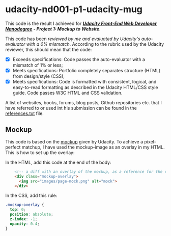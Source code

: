 # udacity-nd001-p1-udacity-mug

This code is the result I achieved for ***[Udacity Front-End Web Developer Nanodegree](https://www.udacity.com/course/nd001) - Project 1: Mockup to Website***.

This code has been *reviewed by me and evaluated by Udacity's auto-evaluator with a 0% mismatch*. According to the rubric used by the Udacity reviewer, this should mean that the code:
- [x] Exceeds specifications: Code passes the auto-evaluator with a mismatch of 1% or less;
- [x] Meets specifications: Portfolio completely separates structure (HTML) from design/style (CSS);
- [x] Meets specifications: Code is formatted with consistent, logical, and easy-to-read formatting as described in the Udacity HTML/CSS style guide. Code passes W3C HTML and CSS validation.

A list of websites, books, forums, blog posts, Github repositories etc. that I have referred to or used int his submission can be found in the [references.txt](https://github.com/swesterveld/udacity-nd001-p1-udacity-mug/references.txt) file.

## Mockup
This code is based on the [mockup](https://github.com/swesterveld/udacity-nd001-p1-udacity-mug/images/page-mock.png) given by Udacity. To achieve a pixel-perfect matchup, I have used the mockup-image as an overlay in my HTML. This is how to set up the overlay:

In the HTML, add this code at the end of the body:
```html
    <!-- a diff with an overlay of the mockup, as a reference for the result we want -->
    <div class="mockup-overlay">
      <img src="images/page-mock.png" alt="mock">
    </div>
```

In the CSS, add this rule:
```css
.mockup-overlay {
  top: 0;
  position: absolute;
  z-index: -1;
  opacity: 0.4;
}
```
